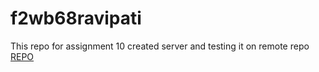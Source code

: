 # f2wb68ravipati
This repo for assignment 10
created server and testing it on remote repo
[REPO](https://f2wb68ravipati.onrender.com/)
